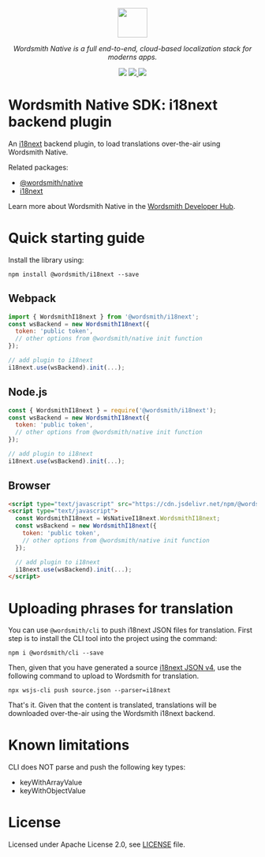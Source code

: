 <p align="center">
  <a href="https://www.wordsmith.is">
    <img src="https://raw.githubusercontent.com/wordsmith/wordsmith-javascript/master/media/wordsmith.png" height="60">
  </a>
</p>
<p align="center">
  <i>Wordsmith Native is a full end-to-end, cloud-based localization stack for moderns apps.</i>
</p>
<p align="center">
  <img src="https://github.com/Wordsmith-LLL/wordsmith-javascript/actions/workflows/npm-publish.yml/badge.svg">
  <a href="https://www.npmjs.com/package/@wordsmith/i18next">
    <img src="https://img.shields.io/npm/v/@wordsmith/i18next.svg">
  </a>
  <a href="https://developers.wordsmith.is/docs/native">
    <img src="https://img.shields.io/badge/docs-wordsmith.is-blue">
  </a>
</p>

# Wordsmith Native SDK: i18next backend plugin

An [i18next](https://www.i18next.com) backend plugin, to load translations over-the-air using Wordsmith Native.

Related packages:
* [@wordsmith/native](https://www.npmjs.com/package/@wordsmith/native)
* [i18next](https://www.npmjs.com/package/i18next)

Learn more about Wordsmith Native in the [Wordsmith Developer Hub](https://developers.wordsmith.is/docs/native).

# Quick starting guide

Install the library using:

```npm install @wordsmith/i18next --save```

## Webpack

```js
import { WordsmithI18next } from '@wordsmith/i18next';
const wsBackend = new WordsmithI18next({
  token: 'public token',
  // other options from @wordsmith/native init function
});

// add plugin to i18next
i18next.use(wsBackend).init(...);
```

## Node.js

```js
const { WordsmithI18next } = require('@wordsmith/i18next');
const wsBackend = new WordsmithI18next({
  token: 'public token',
  // other options from @wordsmith/native init function
});

// add plugin to i18next
i18next.use(wsBackend).init(...);
```

## Browser

```html
<script type="text/javascript" src="https://cdn.jsdelivr.net/npm/@wordsmith/i18next/dist/browser.i18next.min.js"></script>
<script type="text/javascript">
  const WordsmithI18next = WsNativeI18next.WordsmithI18next;
  const wsBackend = new WordsmithI18next({
    token: 'public token',
    // other options from @wordsmith/native init function
  });

  // add plugin to i18next
  i18next.use(wsBackend).init(...);
</script>
```

# Uploading phrases for translation

You can use `@wordsmith/cli` to push i18next JSON files for translation. First step is to install the CLI tool
into the project using the command:

```
npm i @wordsmith/cli --save
```

Then, given that you have generated a source [i18next JSON v4](https://www.i18next.com/misc/json-format), use the following command to
upload to Wordsmith for translation.

```
npx wsjs-cli push source.json --parser=i18next
```

That's it. Given that the content is translated, translations will be downloaded over-the-air using the Wordsmith i18next backend.

# Known limitations

CLI does NOT parse and push the following key types:
- keyWithArrayValue
- keyWithObjectValue

# License

Licensed under Apache License 2.0, see [LICENSE](https://github.com/Wordsmith-LLL/wordsmith-javascript/blob/HEAD/LICENSE) file.
